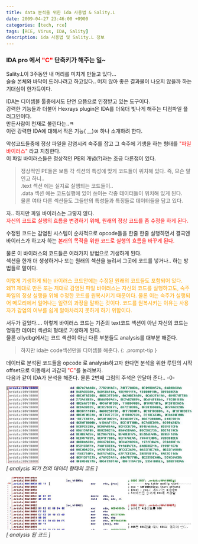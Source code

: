 ```yaml
---
title: data 분석을 위한 ida 사용법 & Sality.L
date: 2009-04-27 23:46:00 +0900
categories: [tech, rce]
tags: [RCE, Virus, IDA, Sality]
description: ida 사용법 및 Sality.L 정보
---
```


### IDA pro 에서 <span style="color:red">"C"</span> 단축키가 해주는 일~

Sality.L이 3주동안 내 머리를 미치게 만들고 있다...  
슬슬 본체와 바닥이 드러나려고 하고있다.. 머지 않아 좋은 결과물이 나오지 않을까 하는 기대심이 한가득이다.

IDA는 디어셈블 툴중에서도 단연 으뜸으로 인정받고 있는 도구이다.  
강력한 기능들과 더불어 Hexrays plugin은 IDA를 더욱더 빛나게 해주는 디컴파일 플러그인이다.  
만든사람이 천재로 불린다는..ㅋ  
이런 강력한 IDA에 대해서 작은 기능( __)ㆀ 하나 소개하려 한다.  

악성코드들중에 정상 파일을 감염시켜 숙주를 잡고 그 숙주에 기생을 하는 형태를 <span style="color:red">"파일 바이러스"</span> 라고 지칭한다.  
이 파일 바이러스들은 정상적인 PE의 개념(?)과는 조금 다른점이 있다. 

> 정상적인 PE들은 보통 각 섹션의 특성에 맞게 코드들이 위치해 있다. 즉, 므슨 말인고 하니..  
  .text 섹션 에는 실지로 실행되는 코드들이..  
  .data 섹션 에는 코드실행에 있어 쓰이는 각종 데이터들이 위치해 있게 된다.  
  물론 여타 다른 섹션들도 그들만의 특성들과 특징들로 데이터들을 담고 있다.

자.. 하지만 파일 바이러스는 그렇지 않다.  
<span style="color:red">자신의 코드로 실행의 흐름을 변경하기 위해, 원래의 정상 코드를 좀 수정을 하게 된다.</span>

수정된 코드는 감염된 시스템이 순차적으로 opcode들을 한줄 한줄 실행하면서 결국엔 바이러스가 하고자 하는 
<span style="color:red">본래의 목적을 위한 코드로 실행의 흐름을 바꾸게 된다.</span>

물론 이 바이러스의 코드들은 여러가지 방법으로 기생하게 된다.  
섹션을 한개 더 생성하거나 또는 원래의 섹션을 늘려서 그곳에 코드를 넣거나.. 하는 방법들로 말이다.

<span style="color:orange">
이렇게 기생하게 되는 바이러스 코드안에는 수정된 원래의 코드들도 포함되어 있다.  
왜?! 제대로 만든 또는 제대로 감염된 파일 바이러스는 자신의 코드를 실행하고도, 숙주파일의 정상 실행을 위해 수정한 코드를 원복시키기 때문이다.  
물론 이는 숙주가 실행되어 메모리에서 일어나는 일련의 과정을 말하는 것이다.  
코드를 원복시키는 이유는 사용자가 감염의 여부를 쉽게 알아차리지 못하게 하기 위함이다.</span>

서두가 길었다.... 이렇게 바이러스 코드는 기존의 text코드 섹션이 아닌 자신의 코드는 엉뚱한 데이터 섹션의 형태로 기생하게 된다.  
물론 ollydbg에서는 코드 섹션이 아닌 다른 부분들도 analysis를 대부분 해준다.  

> 하지만 ida는 code섹션만을 디어셈블 해준다.
{: .prompt-tip }

데이터로 분석된 코드들을 opcode 로 analysis하고자 한다면 분석을 위한 루틴의 시작 offset으로 이동해서
과감히 <span style="color:red">"C"</span>를 눌러보자.  
다음과 같이 IDA가 분석을 해준다. 물론 2번째 그림의 주석은 안달아 준다.. -0-

![alt text](/assets/img/160F4C0B49F5C401DD.jpeg)
_[ analysis 되기 전의 데이터 형태의 코드 ]_


![alt text](/assets/img/135D6A0C49F5C49CB8.jpeg)
_[ analysis 된 코드 ]_